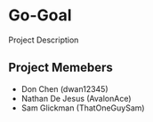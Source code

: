# Go-Goal

Project Description

## Project Memebers
- Don Chen (dwan12345)
- Nathan De Jesus (AvalonAce)
- Sam Glickman (ThatOneGuySam)
